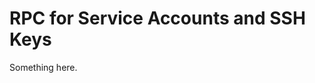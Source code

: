 [title]: # (RPC for Service Accounts and SSH Keys)
[tags]: # (XXX)
[priority]: # (2910)
# RPC for Service Accounts and SSH Keys
Something here.
